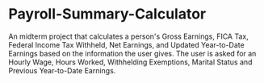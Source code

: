 # Payroll-Summary-Calculator
An midterm project that calculates a person's Gross Earnings, FICA Tax, Federal Income Tax Withheld, Net Earnings, and Updated Year-to-Date Earnings based on the information the user gives. The user is asked for an Hourly Wage, Hours Worked, Withhelding Exemptions, Marital Status and Previous Year-to-Date Earnings. 
